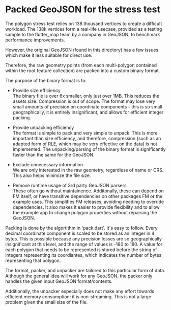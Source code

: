 # Packed GeoJSON for the stress test

The polygon stress test relies on 138 thousand vertices to create a difficult
workload. The 138k vertices form a real-life usecase, provided as a testing
sample to the flutter_map team by a company in GeoJSON, to benchmark
performance improvements.

However, the original GeoJSON (found in this directory) has a few issues which
make it less suitable for direct use.

Therefore, the raw geometry points (from each multi-polygon contained within
the root feature collection) are packed into a custom binary format.

The purpose of the binary format is to:

* Provide size efficiency  
  The binary file is over 6x smaller, only just over 1MB. This reduces the
  assets size. Compression is out of scope. The format may lose very small
  amounts of precision on coordinate components - this is so small
  geographically, it is entirely insignificant, and allows for efficient
  integer packing.

* Provide unpacking efficiency  
  The format is simple to pack and very simple to unpack. This is more
  important than size efficiency, and therefore, compression (such as an
  adapted form of RLE, which may be very effective on the data) is not
  implemented. The unpacking/parsing of the binary format is significantly
  faster than the same for the GeoJSON.

* Exclude unnecessary information  
  We are only interested in the raw geometry, regardless of name or CRS. This
  also helps minimize the file size.

* Remove runtime usage of 3rd party GeoJSON parsers  
  These often go without maintainence. Additonally, these can depend on FM
  itself, or have transitive dependencies on other packages FM or the example
  uses. This simplifies FM releases, avoiding needing to override dependencies.
  It also makes it easier to provide flexibility and to allow the example app
  to change polygon properties without reparsing the GeoJSON.

Packing is done by the algortithm in 'pack.dart'. It's easy to follow. Every
decimal coordinate component is scaled to be stored as an integer in 4 bytes.
This is possible because any precision losses are so geographically
insignificant at this level, and the range of values is -180 to 180. A value
for each polygon that needs to be represented is stored before the string of
integers representing its coordiantes, which indicates the number of bytes
representing that polygon.

The format, packer, and unpacker are tailored to this particular form of data.
Although the general idea will work for any GeoJSON, the packer only handles
the given input GeoJSON format/contents.

Additionally, the unpacker especially does not make any effort towards
efficient memory consumption: it is non-streaming. This is not a large problem
given the small size of the file.
